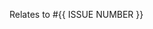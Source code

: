 <!-- describe the change, why is it needed and what does it accomplish as per https://ssw.com.au/rules/write-a-good-pull-request/ -->

Relates to #{{ ISSUE NUMBER }}

<!-- Add done video, screenshots as per https://ssw.com.au/rules/record-a-quick-and-dirty-done-video/-->

<!-- As per rule https://www.ssw.com.au/rules/over-the-shoulder-prs -->
<!-- Getting the PR merged is part of the task - Call someone to review your changes to get them merged ASAP -->
